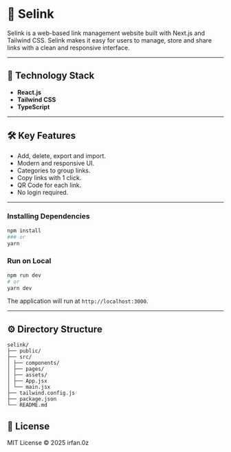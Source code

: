 # 🔗 Selink

Selink is a web-based link management website built with Next.js and Tailwind CSS. Selink makes it easy for users to manage, store and share links with a clean and responsive interface.

---

## 🚀 Technology Stack

- **React.js** 
- **Tailwind CSS**
- **TypeScript** 

---

## 🛠️ Key Features

- Add, delete, export and import.
- Modern and responsive UI. 
- Categories to group links.
- Copy links with 1 click.
- QR Code for each link.
- No login required.

---

### Installing Dependencies

```bash
npm install
### or
yarn
````

### Run on Local

```bash
npm run dev
# or
yarn dev
````

The application will run at `http://localhost:3000`.

---

## ⚙️ Directory Structure

```
selink/
├── public/
├── src/
│ ├── components/
│ ├── pages/
│ ├── assets/
│ ├── App.jsx
│ └── main.jsx
├── tailwind.config.js
├── package.json
└── README.md
````

## 📄 License

MIT License © 2025 irfan.0z